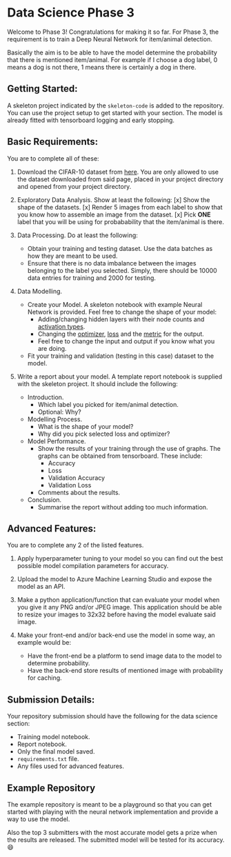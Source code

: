# Data Science Phase 3

Welcome to Phase 3! Congratulations for making it so far. For Phase 3, the requirement is to train a Deep Neural Network for item/animal detection.

Basically the aim is to be able to have the model determine the probability that there is mentioned item/animal. For example if I choose a dog label, 0 means a dog is not there, 1 means there is certainly a dog in there.

## Getting Started:
A skeleton project indicated by the `skeleton-code` is added to the repository. You can use the project setup to get started with your section. The model is already fitted with tensorboard logging and early stopping.

## Basic Requirements:

You are to complete all of these:

1. Download the CIFAR-10 dataset from [here](https://www.cs.toronto.edu/~kriz/cifar.html). You are only allowed to use the dataset downloaded from said page, placed in your project directory and opened from your project directory.

2. Exploratory Data Analysis. Show at least the following:
    [x] Show the shape of the datasets.
    [x] Render 5 images from each label to show that you know how to assemble an image from the dataset.
    [x] Pick __ONE__ label that you will be using for probabability that the item/animal is there.

3. Data Processing. Do at least the following:
    * Obtain your training and testing dataset. Use the data batches as how they are meant to be used.
    * Ensure that there is no data imbalance between the images belonging to the label you selected. Simply, there should be 10000 data entries for training and 2000 for testing.

4. Data Modelling.
    * Create your Model. A skeleton notebook with example Neural Network is provided. Feel free to change the shape of your model:
        * Adding/changing hidden layers with their node counts and [activation types](https://keras.io/api/layers/activations/).
        * Changing the [optimizer](https://keras.io/api/optimizers/), [loss](https://keras.io/api/losses/) and the [metric](https://keras.io/api/metrics/) for the output.
        * Feel free to change the input and output if you know what you are doing.
    * Fit your training and validation (testing in this case) dataset to the model.

5. Write a report about your model. A template report notebook is supplied with the skeleton project. It should include the following:
    * Introduction.
        * Which label you picked for item/animal detection.
        * Optional: Why?
    * Modelling Process.
        * What is the shape of your model?
        * Why did you pick selected loss and optimizer?
    * Model Performance.
        * Show the results of your training through the use of graphs. The graphs can be obtained from tensorboard. These include:
            * Accuracy
            * Loss
            * Validation Accuracy
            * Validation Loss
        * Comments about the results.
    * Conclusion.
        * Summarise the report without adding too much information.

## Advanced Features:

You are to complete any 2 of the listed features.

1. Apply hyperparameter tuning to your model so you can find out the best possible model compilation parameters for accuracy.

2. Upload the model to Azure Machine Learning Studio and expose the model as an API.

3. Make a python application/function that can evaluate your model when you give it any PNG and/or JPEG image. This application should be able to resize your images to 32x32 before having the model evaluate said image.

4. Make your front-end and/or back-end use the model in some way, an example would be:
    * Have the front-end be a platform to send image data to the model to determine probability.
    * Have the back-end store results of mentioned image with probability for caching.

## Submission Details:
Your repository submission should have the following for the data science section:
- Training model notebook.
- Report notebook.
- Only the final model saved.
- `requirements.txt` file.
- Any files used for advanced features.

## Example Repository

The example repository is meant to be a playground so that you can get started with playing with the neural network implementation and provide a way to use the model.

Also the top 3 submitters with the most accurate model gets a prize when the results are released. The submitted model will be tested for its accuracy. 😄
